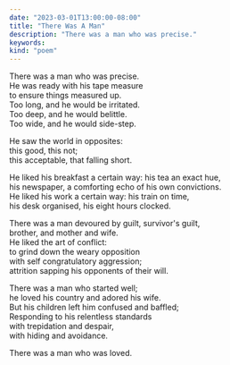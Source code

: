 ```yaml
---
date: "2023-03-01T13:00:00-08:00"
title: "There Was A Man"
description: "There was a man who was precise."
keywords:
kind: "poem"
---
```


There was a man who was precise.  
He was ready with his tape measure  
to ensure things measured up.  
Too long, and he would be irritated.  
Too deep, and he would belittle.  
Too wide, and he would side-step.  

He saw the world in opposites:  
this good, this not;  
this acceptable, that falling short.  

He liked his breakfast a certain way: his tea an exact hue,  
his newspaper, a comforting echo of his own convictions.  
He liked his work a certain way: his train on time,  
his desk organised, his eight hours clocked.  

There was a man devoured by guilt, survivor's guilt,  
brother, and mother and wife.  
He liked the art of conflict:  
to grind down the weary opposition  
with self congratulatory aggression;  
attrition sapping his opponents of their will.  

There was a man who started well;  
he loved his country and adored his wife.  
But his children left him confused and baffled;  
Responding to his relentless standards  
with trepidation and despair,  
with hiding and avoidance.  

There was a man who was loved.  

